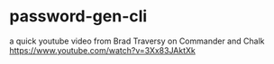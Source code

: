 # password-gen-cli
a quick youtube video from Brad Traversy on Commander and Chalk
https://www.youtube.com/watch?v=3Xx83JAktXk
